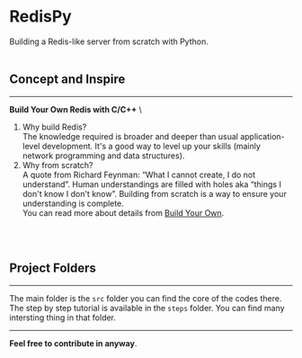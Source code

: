 # RedisPy
Building a Redis-like server from scratch with Python.
<br>
<br>
## Concept and Inspire
---
**Build Your Own Redis with C/C++** \
1. Why build Redis? \
The knowledge required is broader and deeper than usual application-level development. It's a good way to level up your skills (mainly network programming and data structures).
2. Why from scratch? \
A quote from Richard Feynman: “What I cannot create, I do not understand”. Human understandings are filled with holes aka “things I don't know I don't know”. Building from scratch is a way to ensure your understanding is complete. \
You can read more about details from [Build Your Own](https://build-your-own.org/).
<br>
<br>

## Project Folders
---
The main folder is the `src` folder you can find the core of the codes there. \
The step by step tutorial is available in the `steps` folder. You can find many intersting thing in that folder.


---
**Feel free to contribute in anyway**.


